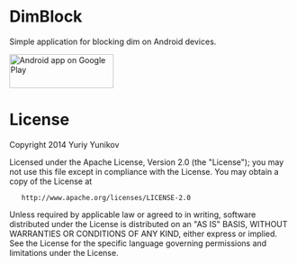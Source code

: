 DimBlock
========

Simple application for blocking dim on Android devices.

<a href="https://play.google.com/store/apps/details?id=com.yyunikov.dimblock" target="_blank">
  <img alt="Android app on Google Play"
       src="https://play.google.com/intl/en_us/badges/images/generic/en-play-badge.png" width="185" height="60" />
</a>

License
=================

   Copyright 2014 Yuriy Yunikov

   Licensed under the Apache License, Version 2.0 (the "License");
   you may not use this file except in compliance with the License.
   You may obtain a copy of the License at

       http://www.apache.org/licenses/LICENSE-2.0

   Unless required by applicable law or agreed to in writing, software
   distributed under the License is distributed on an "AS IS" BASIS,
   WITHOUT WARRANTIES OR CONDITIONS OF ANY KIND, either express or implied.
   See the License for the specific language governing permissions and
   limitations under the License.
